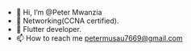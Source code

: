- 👋 Hi, I’m @Peter Mwanzia
- 👀 Networking(CCNA certified).
- 🌱 Flutter developer.
- 📫 How to reach me petermusau7669@gmail.com

<!---
Peter-pixel/Peter-pixel is a ✨ special ✨ repository because its `README.md` (this file) appears on your GitHub profile.
You can click the Preview link to take a look at your changes.
--->
